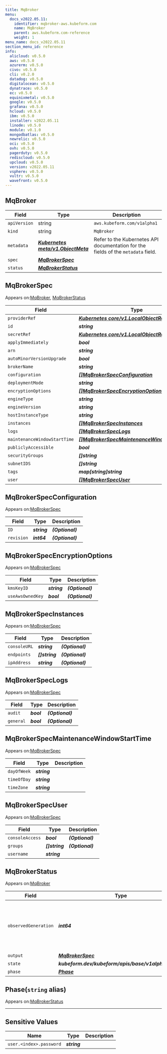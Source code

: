 ```yaml
---
title: MqBroker
menu:
  docs_v2022.05.11:
    identifier: mqbroker-aws.kubeform.com
    name: MqBroker
    parent: aws.kubeform.com-reference
    weight: 1
menu_name: docs_v2022.05.11
section_menu_id: reference
info:
  alicloud: v0.5.0
  aws: v0.5.0
  azurerm: v0.5.0
  civo: v0.5.0
  cli: v0.2.0
  datadog: v0.5.0
  digitalocean: v0.5.0
  dynatrace: v0.5.0
  ec: v0.5.0
  equinixmetal: v0.5.0
  google: v0.5.0
  grafana: v0.5.0
  hcloud: v0.5.0
  ibm: v0.5.0
  installer: v2022.05.11
  linode: v0.5.0
  module: v0.1.0
  mongodbatlas: v0.5.0
  newrelic: v0.5.0
  oci: v0.5.0
  ovh: v0.5.0
  pagerduty: v0.5.0
  rediscloud: v0.5.0
  upcloud: v0.5.0
  version: v2022.05.11
  vsphere: v0.5.0
  vultr: v0.5.0
  wavefront: v0.5.0
---
```


## MqBroker
| Field | Type | Description |
| ------ | ----- | ----------- |
| `apiVersion` | string | `aws.kubeform.com/v1alpha1` |
|    `kind` | string | `MqBroker` |
| `metadata` | ***[Kubernetes meta/v1.ObjectMeta](https://v1-22.docs.kubernetes.io/docs/reference/generated/kubernetes-api/v1.22/#objectmeta-v1-meta)***|Refer to the Kubernetes API documentation for the fields of the `metadata` field.|
| `spec` | ***[MqBrokerSpec](#mqbrokerspec)***||
| `status` | ***[MqBrokerStatus](#mqbrokerstatus)***||
## MqBrokerSpec

Appears on:[MqBroker](#mqbroker), [MqBrokerStatus](#mqbrokerstatus)

| Field | Type | Description |
| ------ | ----- | ----------- |
| `providerRef` | ***[Kubernetes core/v1.LocalObjectReference](https://v1-22.docs.kubernetes.io/docs/reference/generated/kubernetes-api/v1.22/#localobjectreference-v1-core)***||
| `id` | ***string***||
| `secretRef` | ***[Kubernetes core/v1.LocalObjectReference](https://v1-22.docs.kubernetes.io/docs/reference/generated/kubernetes-api/v1.22/#localobjectreference-v1-core)***||
| `applyImmediately` | ***bool***| ***(Optional)*** |
| `arn` | ***string***| ***(Optional)*** |
| `autoMinorVersionUpgrade` | ***bool***| ***(Optional)*** |
| `brokerName` | ***string***||
| `configuration` | ***[[]MqBrokerSpecConfiguration](#mqbrokerspecconfiguration)***| ***(Optional)*** |
| `deploymentMode` | ***string***| ***(Optional)*** |
| `encryptionOptions` | ***[[]MqBrokerSpecEncryptionOptions](#mqbrokerspecencryptionoptions)***| ***(Optional)*** |
| `engineType` | ***string***||
| `engineVersion` | ***string***||
| `hostInstanceType` | ***string***||
| `instances` | ***[[]MqBrokerSpecInstances](#mqbrokerspecinstances)***| ***(Optional)*** |
| `logs` | ***[[]MqBrokerSpecLogs](#mqbrokerspeclogs)***| ***(Optional)*** |
| `maintenanceWindowStartTime` | ***[[]MqBrokerSpecMaintenanceWindowStartTime](#mqbrokerspecmaintenancewindowstarttime)***| ***(Optional)*** |
| `publiclyAccessible` | ***bool***| ***(Optional)*** |
| `securityGroups` | ***[]string***||
| `subnetIDS` | ***[]string***| ***(Optional)*** |
| `tags` | ***map[string]string***| ***(Optional)*** |
| `user` | ***[[]MqBrokerSpecUser](#mqbrokerspecuser)***||
## MqBrokerSpecConfiguration

Appears on:[MqBrokerSpec](#mqbrokerspec)

| Field | Type | Description |
| ------ | ----- | ----------- |
| `ID` | ***string***| ***(Optional)*** |
| `revision` | ***int64***| ***(Optional)*** |
## MqBrokerSpecEncryptionOptions

Appears on:[MqBrokerSpec](#mqbrokerspec)

| Field | Type | Description |
| ------ | ----- | ----------- |
| `kmsKeyID` | ***string***| ***(Optional)*** |
| `useAwsOwnedKey` | ***bool***| ***(Optional)*** |
## MqBrokerSpecInstances

Appears on:[MqBrokerSpec](#mqbrokerspec)

| Field | Type | Description |
| ------ | ----- | ----------- |
| `consoleURL` | ***string***| ***(Optional)*** |
| `endpoints` | ***[]string***| ***(Optional)*** |
| `ipAddress` | ***string***| ***(Optional)*** |
## MqBrokerSpecLogs

Appears on:[MqBrokerSpec](#mqbrokerspec)

| Field | Type | Description |
| ------ | ----- | ----------- |
| `audit` | ***bool***| ***(Optional)*** |
| `general` | ***bool***| ***(Optional)*** |
## MqBrokerSpecMaintenanceWindowStartTime

Appears on:[MqBrokerSpec](#mqbrokerspec)

| Field | Type | Description |
| ------ | ----- | ----------- |
| `dayOfWeek` | ***string***||
| `timeOfDay` | ***string***||
| `timeZone` | ***string***||
## MqBrokerSpecUser

Appears on:[MqBrokerSpec](#mqbrokerspec)

| Field | Type | Description |
| ------ | ----- | ----------- |
| `consoleAccess` | ***bool***| ***(Optional)*** |
| `groups` | ***[]string***| ***(Optional)*** |
| `username` | ***string***||
## MqBrokerStatus

Appears on:[MqBroker](#mqbroker)

| Field | Type | Description |
| ------ | ----- | ----------- |
| `observedGeneration` | ***int64***| ***(Optional)*** Resource generation, which is updated on mutation by the API Server.|
| `output` | ***[MqBrokerSpec](#mqbrokerspec)***| ***(Optional)*** |
| `state` | ***kubeform.dev/kubeform/apis/base/v1alpha1.State***| ***(Optional)*** |
| `phase` | ***[Phase](#phase)***| ***(Optional)*** |
## Phase(`string` alias)

Appears on:[MqBrokerStatus](#mqbrokerstatus)

---
## Sensitive Values
| Name | Type | Description |
|------|------|-------------|
| `user.<index>.password` | ***string*** ||
